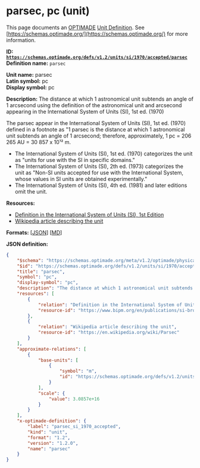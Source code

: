 # parsec, pc (unit)

This page documents an [OPTIMADE](https://www.optimade.org/) [Unit Definition](https://schemas.optimade.org/#definitions). See [https://schemas.optimade.org/](https://schemas.optimade.org/) for more information.

**ID: [`https://schemas.optimade.org/defs/v1.2/units/si/1970/accepted/parsec`](https://schemas.optimade.org/defs/v1.2/units/si/1970/accepted/parsec.md)**  
**Definition name:** `parsec`

**Unit name:** parsec  
**Latin symbol:** pc  
**Display symbol:** pc  
  
**Description:** The distance at which 1 astronomical unit subtends an angle of 1 arcsecond using the definition of the astronomical unit and arcsecond appearing in the International System of Units (SI), 1st ed. (1970)

The parsec appear in the International System of Units (SI), 1st ed. (1970) defined in a footnote as "1 parsec is the distance at which 1 astronomical unit subtends an angle of 1 arcsecond; therefore, approximately, 1 pc = 206 265 AU = 30 857 x 10¹² m.

- The International System of Units (SI), 1st ed. (1970) categorizes the unit as "units for use with the SI in specific domains."
- The International System of Units (SI), 2th ed. (1973) categorizes the unit as "Non-SI units accepted for use with the International System, whose values in SI units are obtained experimentally."
- The International System of Units (SI), 4th ed. (1981) and later editions omit the unit.

**Resources:**

- [Definition in the International System of Units (SI), 1st Edition](https://www.bipm.org/en/publications/si-brochure)
- [Wikipedia article describing the unit](https://en.wikipedia.org/wiki/Parsec)


**Formats:** [[JSON](parsec.json)] [[MD](parsec.md)]

**JSON definition:**

``` json
{
    "$schema": "https://schemas.optimade.org/meta/v1.2/optimade/physical_unit_definition.md",
    "$id": "https://schemas.optimade.org/defs/v1.2/units/si/1970/accepted/parsec",
    "title": "parsec",
    "symbol": "pc",
    "display-symbol": "pc",
    "description": "The distance at which 1 astronomical unit subtends an angle of 1 arcsecond using the definition of the astronomical unit and arcsecond appearing in the International System of Units (SI), 1st ed. (1970)\n\nThe parsec appear in the International System of Units (SI), 1st ed. (1970) defined in a footnote as \"1 parsec is the distance at which 1 astronomical unit subtends an angle of 1 arcsecond; therefore, approximately, 1 pc = 206 265 AU = 30 857 x 10\u00b9\u00b2 m.\n\n- The International System of Units (SI), 1st ed. (1970) categorizes the unit as \"units for use with the SI in specific domains.\"\n- The International System of Units (SI), 2th ed. (1973) categorizes the unit as \"Non-SI units accepted for use with the International System, whose values in SI units are obtained experimentally.\"\n- The International System of Units (SI), 4th ed. (1981) and later editions omit the unit.",
    "resources": [
        {
            "relation": "Definition in the International System of Units (SI), 1st Edition",
            "resource-id": "https://www.bipm.org/en/publications/si-brochure"
        },
        {
            "relation": "Wikipedia article describing the unit",
            "resource-id": "https://en.wikipedia.org/wiki/Parsec"
        }
    ],
    "approximate-relations": [
        {
            "base-units": [
                {
                    "symbol": "m",
                    "id": "https://schemas.optimade.org/defs/v1.2/units/si/1960/base/metre"
                }
            ],
            "scale": {
                "value": 3.0857e+16
            }
        }
    ],
    "x-optimade-definition": {
        "label": "parsec_si_1970_accepted",
        "kind": "unit",
        "format": "1.2",
        "version": "1.2.0",
        "name": "parsec"
    }
}
```
